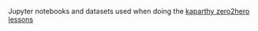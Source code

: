 Jupyter notebooks and datasets used when doing the [kaparthy zero2hero lessons](https://github.com/karpathy/nn-zero-to-hero)
